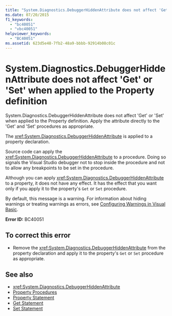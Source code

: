 ```yaml
---
title: "System.Diagnostics.DebuggerHiddenAttribute does not affect 'Get' or 'Set' when applied to the Property definition"
ms.date: 07/20/2015
f1_keywords: 
  - "bc40051"
  - "vbc40051"
helpviewer_keywords: 
  - "BC40051"
ms.assetid: 623d5e48-7fb2-48a9-bbbb-92914b08c01c
---
```

# System.Diagnostics.DebuggerHiddenAttribute does not affect 'Get' or 'Set' when applied to the Property definition
System.Diagnostics.DebuggerHiddenAttribute does not affect 'Get' or 'Set' when applied to the Property definition. Apply the attribute directly to the 'Get' and 'Set' procedures as appropriate.  
  
 The <xref:System.Diagnostics.DebuggerHiddenAttribute> is applied to a property declaration.  
  
 Source code can apply the <xref:System.Diagnostics.DebuggerHiddenAttribute> to a procedure. Doing so signals the Visual Studio debugger not to stop inside the procedure and not to allow any breakpoints to be set in the procedure.  
  
 Although you can apply <xref:System.Diagnostics.DebuggerHiddenAttribute> to a property, it does not have any effect. It has the effect that you want only if you apply it to the property's `Get` or `Set` procedure.  
  
 By default, this message is a warning. For information about hiding warnings or treating warnings as errors, see [Configuring Warnings in Visual Basic](/visualstudio/ide/configuring-warnings-in-visual-basic).  
  
 **Error ID:** BC40051  
  
## To correct this error  
  
- Remove the <xref:System.Diagnostics.DebuggerHiddenAttribute> from the property declaration and apply it to the property's `Get` or `Set` procedure as appropriate.  
  
## See also

- <xref:System.Diagnostics.DebuggerHiddenAttribute>
- [Property Procedures](../programming-guide/language-features/procedures/property-procedures.md)
- [Property Statement](../language-reference/statements/property-statement.md)
- [Get Statement](../language-reference/statements/get-statement.md)
- [Set Statement](../language-reference/statements/set-statement.md)
